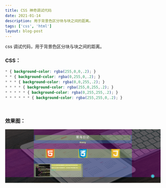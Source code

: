 ```yaml
---
title: CSS 神奇调试代码
date: 2021-01-14
description: 用于背景色区分块与块之间的距离。
tags: ['css', 'html']
layout: blog-post
---
```


css 调试代码，用于背景色区分块与块之间的距离。

### CSS：

```css
* { background-color: rgba(255,0,0,.2); }
* * { background-color: rgba(0,255,0,.2); }
* * * { background-color: rgba(0,0,255,.2); }
* * * * { background-color: rgba(255,0,255,.2); }
* * * * * { background-color: rgba(0,255,255,.2); }
* * * * * * { background-color: rgba(255,255,0,.2); }
```

<br />

### 效果图：

![Image text](../assets/0002.png)
